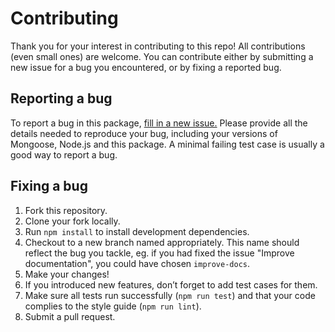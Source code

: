 # Contributing

Thank you for your interest in contributing to this repo! All contributions (even small ones) are welcome. You can contribute either by submitting a new issue for a bug you encountered, or by fixing a reported bug.

## Reporting a bug

To report a bug in this package, [fill in a new issue.](https://github.com/matteodelabre/mongoose-beautiful-unique-validation/issues/new) Please provide all the details needed to reproduce your bug, including your versions of Mongoose, Node.js and this package. A minimal failing test case is usually a good way to report a bug.

## Fixing a bug

1. Fork this repository.
2. Clone your fork locally.
3. Run `npm install` to install development dependencies.
3. Checkout to a new branch named appropriately. This name should reflect the bug you tackle, eg. if you had fixed the issue "Improve documentation", you could have chosen `improve-docs`.
4. Make your changes!
5. If you introduced new features, don’t forget to add test cases for them.
6. Make sure all tests run successfully (`npm run test`) and that your code complies to the style guide (`npm run lint`).
7. Submit a pull request.
